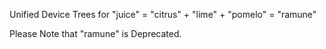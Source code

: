 Unified Device Trees for "juice" = "citrus" + "lime" + "pomelo" = "ramune"

Please Note that "ramune" is Deprecated.
